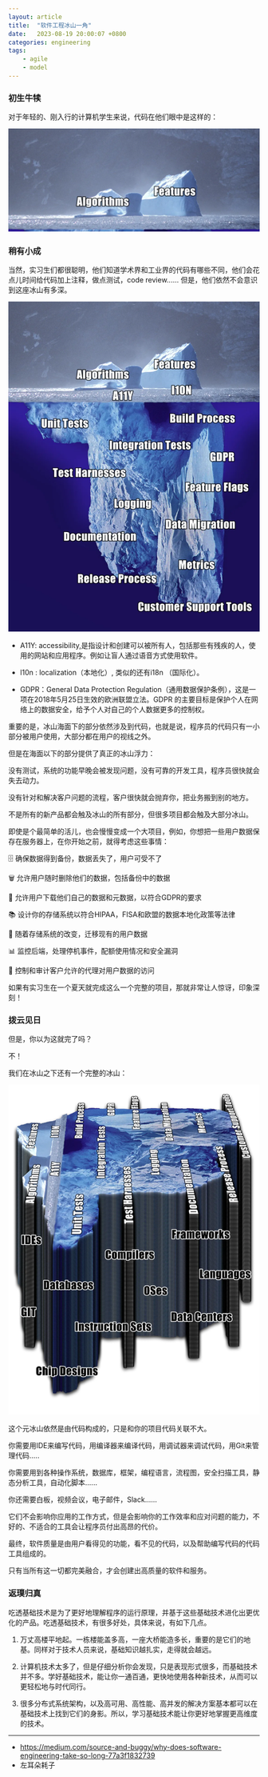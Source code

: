 ```yaml
---
layout: article
title:  "软件工程冰山一角"
date:   2023-08-19 20:00:07 +0800
categories: engineering
tags: 
    - agile
    - model
---
```


### 初生牛犊

对于年轻的、刚入行的计算机学生来说，代码在他们眼中是这样的：

<img src="/assets/posts/202308/5b4c7a27ba12564a03d5a520e441c8cb.png">

### 稍有小成

当然，实习生们都很聪明，他们知道学术界和工业界的代码有哪些不同，他们会花点儿时间给代码加上注释，做点测试，code review...... 但是，他们依然不会意识到这座冰山有多深。


<img src="/assets/posts/202308/28fa8bfbb2bb2472ff6846221a0e5b67.png">


- A11Y:  accessibility,是指设计和创建可以被所有人，包括那些有残疾的人，使用的网站和应用程序。例如让盲人通过语音方式使用软件。

- l10n : localization（本地化）, 类似的还有i18n （国际化）。

- GDPR：General Data Protection Regulation（通用数据保护条例），这是一项在2018年5月25日生效的欧洲联盟立法。GDPR 的主要目标是保护个人在网络上的数据安全，给予个人对自己的个人数据更多的控制权。

重要的是，冰山海面下的部分依然涉及到代码，也就是说，程序员的代码只有一小部分被用户使用，大部分都在用户的视线之外。 

但是在海面以下的部分提供了真正的冰山浮力：

没有测试，系统的功能早晚会被发现问题，没有可靠的开发工具，程序员很快就会失去动力。

没有针对和解决客户问题的流程，客户很快就会抛弃你，把业务搬到别的地方。

不是所有的新产品都会触及冰山的所有部分，但很多项目都会触及大部分冰山。

即使是个最简单的活儿，也会慢慢变成一个大项目，例如，你想把一些用户数据保存在服务器上，在你开始之前，就得考虑这些事情：

🗄  确保数据得到备份，数据丢失了，用户可受不了

🗑  允许用户随时删除他们的数据，包括备份中的数据

📲 允许用户下载他们自己的数据和元数据，以符合GDPR的要求

📚 设计你的存储系统以符合HIPAA，FISA和欧盟的数据本地化政策等法律

🚂 随着存储系统的改变，迁移现有的用户数据

📊 监控后端，处理停机事件，配额使用情况和安全漏洞

👮 控制和审计客户允许的代理对用户数据的访问

如果有实习生在一个夏天就完成这么一个完整的项目，那就非常让人惊讶，印象深刻！

### 拨云见日

但是，你以为这就完了吗？

不！

我们在冰山之下还有一个完整的冰山：



<img src="/assets/posts/202308/6de9593424e0e62a92a9b5e7803aaa80.png">

这个元冰山依然是由代码构成的，只是和你的项目代码关联不大。

你需要用IDE来编写代码，用编译器来编译代码，用调试器来调试代码，用Git来管理代码.....

你需要用到各种操作系统，数据库，框架，编程语言，流程图，安全扫描工具，静态分析工具，自动化脚本......

你还需要白板，视频会议，电子邮件，Slack......

它们不会影响你应用的工作方式，但是会影响你的工作效率和应对问题的能力，不好的、不适合的工具会让程序员付出高昂的代价。 

最终，软件质量是由用户看得见的功能，看不见的代码，以及帮助编写代码的代码工具组成的。

只有当所有这一切都完美融合，才会创建出高质量的软件和服务。

### 返璞归真

吃透基础技术是为了更好地理解程序的运行原理，并基于这些基础技术进化出更优化的产品。吃透基础技术，有很多好处，具体来说，有如下几点。

1. 万丈高楼平地起。一栋楼能盖多高，一座大桥能造多长，重要的是它们的地基。同样对于技术人员来说，基础知识越扎实，走得就会越远。

2. 计算机技术太多了，但是仔细分析你会发现，只是表现形式很多，而基础技术并不多。学好基础技术，能让你一通百通，更快地使用各种新技术，从而可以更轻松地与时代同行。

3. 很多分布式系统架构，以及高可用、高性能、高并发的解决方案基本都可以在基础技术上找到它们的身影。所以，学习基础技术能让你更好地掌握更高维度的技术。


---
- https://medium.com/source-and-buggy/why-does-software-engineering-take-so-long-77a3f1832739
- 左耳朵耗子